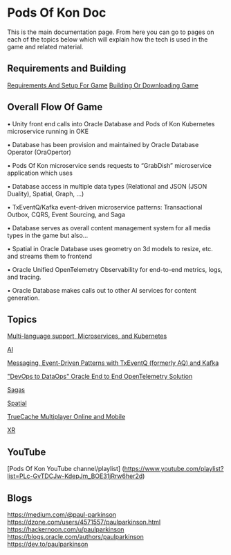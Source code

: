 # Pods Of Kon Doc

This is the main documentation page.
From here you can go to pages on each of the topics below which will explain how the tech is used in the game and related material.

## Requirements and Building
[Requirements And Setup For Game](https://github.com/paulparkinson/podsofkon/blob/main/doc/requirementsandsetup.md)
[Building Or Downloading Game](https://github.com/paulparkinson/podsofkon/blob/main/doc/build.md)



## Overall Flow Of Game

•	Unity front end calls into Oracle Database and Pods of Kon Kubernetes microservice running in OKE

•	Database has been provision and maintained by Oracle Database Operator (OraOpertor)

•	Pods Of Kon microservice sends requests to “GrabDish” microservice application which uses

•	Database access in multiple data types (Relational and JSON (JSON Duality), Spatial, Graph, ...)

•	TxEventQ/Kafka event-driven microservice patterns: Transactional Outbox, CQRS, Event Sourcing, and Saga

•	Database serves as overall content management system for all media types in the game but also…

•	Spatial in Oracle Database uses geometry on 3d models to resize, etc. and streams them to frontend

•	Oracle Unified OpenTelemetry Observability for end-to-end metrics, logs, and tracing.

•	Oracle Database makes calls out to other AI services for content generation.


## Topics
[Multi-language support, Microservices, and Kubernetes](https://github.com/paulparkinson/podsofkon/blob/main/doc/microservices.md)

[AI](https://github.com/paulparkinson/podsofkon/blob/main/doc/ai.md)

[Messaging, Event-Driven Patterns with TxEventQ (formerly AQ) and Kafka](https://github.com/paulparkinson/podsofkon/blob/main/doc/messaging.md)

["DevOps to DataOps" Oracle End to End OpenTelemetry Solution](https://github.com/paulparkinson/podsofkon/blob/main/doc/observability.md)

[Sagas](https://github.com/paulparkinson/podsofkon/blob/main/doc/sagas.md)

[Spatial](https://github.com/paulparkinson/podsofkon/blob/main/doc/spatial.md)

[TrueCache Multiplayer Online and Mobile](https://github.com/paulparkinson/podsofkon/blob/main/doc/multiplayerandmobile.md)

[XR](https://github.com/paulparkinson/podsofkon/blob/main/doc/xr.md)



## YouTube
[Pods Of Kon YouTube channel/playlist] (https://www.youtube.com/playlist?list=PLc-GvTDCJw-KdepJm_BOE31jRrw6her2d)


## Blogs

https://medium.com/@paul-parkinson
https://dzone.com/users/4571557/paulparkinson.html
https://hackernoon.com/u/paulparkinson
https://blogs.oracle.com/authors/paulparkinson
https://dev.to/paulparkinson